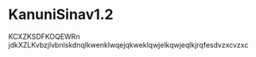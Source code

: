 # KanuniSinav1.2
KCXZKSDFKOQEWRn jdkXZLKvbzjlvbnlskdnqlkwenklwqejqkweklqwjelkqwjeqlkjrqfesdvzxcvzxc
